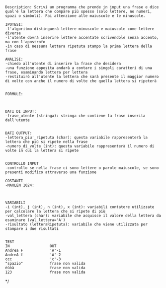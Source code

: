 	Description: Scrivi un programma che prende in input una frase e dice qual'è la lettera che compare più spesso (solo lettere, no numeri, spazi o simboli). Fai attenzione alle maiuscole e le minuscole.
	
	IPOTESI:
	-l'algoritmo distinguerà lettere minuscole e maiuscole come lettere diverse
	-l'utente dovrà inserire lettere accentate scrivendole senza accento, ma con l'apostrofo
	-in caso di nessuna lettera ripetuta stampo la prima lettera della frase
	
	ANALISI:
	-chiedo all'utente di inserire la frase che desidera
	-una funzione apposita andarà a contare i singoli caratteri di una frase, esaminando lettera per lettera
	-restituirò all'utente la lettera che sarà presente il maggior numero di volte con anche il numero di volte che quella lettera si ripeterà
	
	
	FORMULE:
	
	
	
	DATI DI INPUT:
	-frase_utente (stringa): stringa che contiene la frase inserita dall'utente
	
	
	DATI OUTPUT:
	-lettera_piu'_ripetuta (char): questa variabile rappresenterà la lettera che più si ripete nella frase
	-numero_di_volte (int): questa variabile rappresenterà il numero di volte in cui la lettera si ripete
	

	CONTROLLO INPUT
	-controllo se nella frase ci sono lettere o parole maiuscole, se sono presenti modifico attraverso una funzione
	
	COSTANTI
	-MAXLEN 1024: 
	
	
	
	VARIABILI
	-i (int), j (int), n (int), x (int): variabili contatore utilizzate per calcolare la lettera che si ripete di più
	-val_lettera (char): variabile che acquisce il valore della lettera da esaminare (val_lettera='A')
	-risultato (letteraRipetuta): variabile che viene utilizzata per stampare i due risultati
	
	
	TEST
	IN					OUT
	Andrea F			'A'-1
	AndreA f			'A'-2
	ccc					'c'-3
	"spazio"			frase non valida
	èùòà				frase non valida
	123					frase non valida
*/
